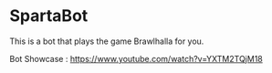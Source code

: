 # SpartaBot
This is a bot that plays the game Brawlhalla for you.

Bot Showcase :
https://www.youtube.com/watch?v=YXTM2TQjM18
